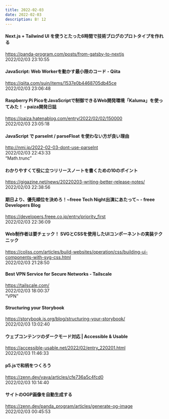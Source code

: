 ```yaml
---
title: 2022-02-03
date: 2022-02-03
description: B! 12
---
```


#### Next.js + Tailwind UI を使うとたった6時間で技術ブログのプロトタイプを作れる
https://panda-program.com/posts/from-gatsby-to-nextjs<br>
2022/02/03 23:10:55<br>


#### JavaScript: Web Workerを動かす最小限のコード - Qiita
https://qiita.com/suin/items/1537e0b4468705db45ce<br>
2022/02/03 23:06:48<br>


#### Raspberry Pi PicoをJavaScriptで制御できるWeb開発環境「Kaluma」を使ってみた！ - paiza開発日誌
https://paiza.hatenablog.com/entry/2022/02/02/150000<br>
2022/02/03 23:05:18<br>


#### JavaScript で parseInt / parseFloat を使わない方が良い理由
http://nmi.jp/2022-02-03-dont-use-parseInt<br>
2022/02/03 22:43:33<br>
“Math.trunc”


#### わかりやすくて役に立つリリースノートを書くための10のポイント
https://gigazine.net/news/20220203-writing-better-release-notes/<br>
2022/02/03 22:38:56<br>


#### 期日より、優先順位を決めろ！~freee Tech Night出演にあたって~ - freee Developers Blog
https://developers.freee.co.jp/entry/priority_first<br>
2022/02/03 22:36:09<br>


#### Web制作者は要チェック！ SVGとCSSを使用したUIコンポーネントの実装テクニック
https://coliss.com/articles/build-websites/operation/css/building-ui-components-with-svg-css.html<br>
2022/02/03 21:28:50<br>


#### Best VPN Service for Secure Networks - Tailscale
https://tailscale.com/<br>
2022/02/03 18:00:37<br>
“VPN”


#### Structuring your Storybook
https://storybook.js.org/blog/structuring-your-storybook/<br>
2022/02/03 13:02:40<br>


#### ウェブコンテンツのダークモード対応 | Accessible & Usable
https://accessible-usable.net/2022/02/entry_220201.html<br>
2022/02/03 11:46:33<br>


#### p5.jsで和柄をつくろう
https://zenn.dev/vava/articles/cfe736a5c4fcd0<br>
2022/02/03 10:14:40<br>


#### サイトのOGP画像を自動生成する
https://zenn.dev/panda_program/articles/generate-og-image<br>
2022/02/03 00:45:53<br>


